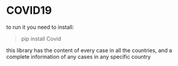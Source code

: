 # COVID19
to run it you need to install:

>pip install Covid

this library has the content of every case in all the countries, and a complete information of any cases in any specific country